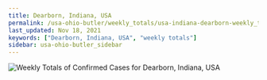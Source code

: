 ```yaml
---
title: Dearborn, Indiana, USA
permalink: /usa-ohio-butler/weekly_totals/usa-indiana-dearborn-weekly_totals.html
last_updated: Nov 18, 2021
keywords: ["Dearborn, Indiana, USA", "weekly totals"]
sidebar: usa-ohio-butler_sidebar
---
```


![Weekly Totals of Confirmed Cases for Dearborn, Indiana, USA](/covid_tracker/images/graphs/usa-indiana-dearborn-weekly_totals_graph.png)

